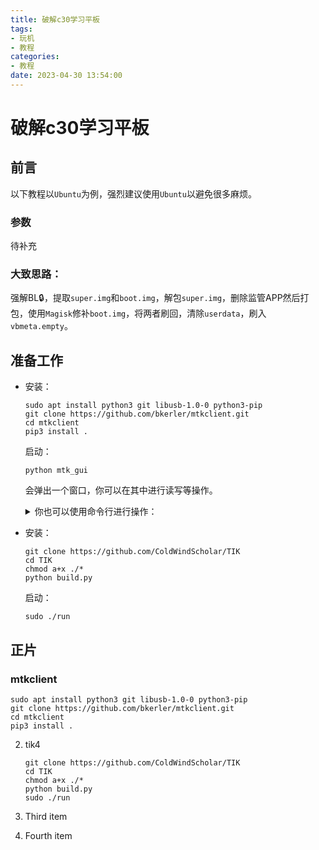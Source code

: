 ```yaml
---
title: 破解c30学习平板
tags: 
- 玩机
- 教程
categories: 
- 教程
date: 2023-04-30 13:54:00
---
```

# 破解c30学习平板
## 前言
以下教程以`Ubuntu`为例，强烈建议使用`Ubuntu`以避免很多麻烦。

### 参数
待补充

### 大致思路：
强解BL🔒，提取`super.img`和`boot.img`，解包`super.img`，删除监管APP然后打包，使用`Magisk`修补`boot.img`，将两者刷回，清除`userdata`，刷入`vbmeta.empty`。

## 准备工作
- [mtkclient]: https://github.com/bkerler/mtkclient

  安装：

  ```
  sudo apt install python3 git libusb-1.0-0 python3-pip
  git clone https://github.com/bkerler/mtkclient.git
  cd mtkclient
  pip3 install .
  ```
  启动：

  ```
  python mtk_gui
  ```
  会弹出一个窗口，你可以在其中进行读写等操作。
  
  <details> 
  <summary>你也可以使用命令行进行操作：</summary>
  读分区：
  ```
  python mtk r <partition> <partition>.bin
  ```
  写分区：
  ```
  python mtk w <partition> <partition>.bin
  ```
  擦除分区：
  ```
  python mtk e <partition>
  ```
  解锁：
  ```
  python mtk da seccfg unlock
  ```
  </details>
  


- [TIK]: https://github.com/ColdWindScholar/TIK

  安装：

  ```
  git clone https://github.com/ColdWindScholar/TIK
  cd TIK
  chmod a+x ./*
  python build.py
  ```
  
  启动：
  
  ```
  sudo ./run
  ```
  
  

## 正片

### mtkclient

   ```
   sudo apt install python3 git libusb-1.0-0 python3-pip
   git clone https://github.com/bkerler/mtkclient.git
   cd mtkclient
   pip3 install .
   ```

   

2. tik4

   ```
   git clone https://github.com/ColdWindScholar/TIK
   cd TIK
   chmod a+x ./*
   python build.py
   sudo ./run
   ```

   

3. Third item

4. Fourth item
